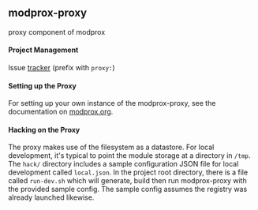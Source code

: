 ## modprox-proxy
proxy component of modprox

#### Project Management
Issue [tracker](https://github.com/modprox/modprox-registry/issues) (prefix with `proxy:`)

#### Setting up the Proxy
For setting up your own instance of the modprox-proxy,
see the documentation on [modprox.org](https://modprox.org/#starting).

#### Hacking on the Proxy

The proxy makes use of the filesystem as a datastore. For local development,
it's typical to point the module storage at a directory in `/tmp`. The `hack/`
directory includes a sample configuration JSON file for local development called
`local.json`. In the project root directory, there is a file called `run-dev.sh`
which will generate, build then run modprox-proxy with the provided sample config.
The sample config assumes the registry was already launched likewise.
